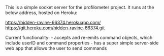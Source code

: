This is a simple socket server for the profilometer project. It runs at the below address, hosted on Heroku:

https://hidden-ravine-66374.herokuapp.com/
https://git.heroku.com/hidden-ravine-66374.git

Current functionality:
    - accepts and re-emits command objects, which include userID and command properties
    - has a super simple server-side web app that allows the user to send commands